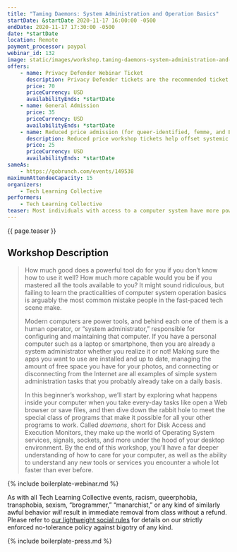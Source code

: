 ```yaml
---
title: "Taming Daemons: System Administration and Operation Basics"
startDate: &startDate 2020-11-17 16:00:00 -0500
endDate: 2020-11-17 17:30:00 -0500
date: *startDate
location: Remote
payment_processor: paypal
webinar_id: 132
image: static/images/workshop.taming-daemons-system-administration-and-operation-basics.rectangle.jpg
offers:
    - name: Privacy Defender Webinar Ticket
      description: Privacy Defender tickets are the recommended ticket type for those who can afford to help fund the digital security and online privacy advocacy communities with their financial resources, are attending the workshop with the support of their employers or other backers, or have other resources available to them. Purchasing tickets at this level makes it possible for us to offer reduced price tickets to those in need.
      price: 70
      priceCurrency: USD
      availabilityEnds: *startDate
    - name: General Admission
      price: 35
      priceCurrency: USD
      availabilityEnds: *startDate
    - name: Reduced price admission (for queer-identified, femme, and BIPOC people)
      description: Reduced price workshop tickets help offset systemic biases prevalent in society and in the technology sector especially.
      price: 25
      priceCurrency: USD
      availabilityEnds: *startDate
sameAs:
    - https://gobrunch.com/events/149538
maximumAttendeeCapacity: 15
organizers:
    - Tech Learning Collective
performers:
    - Tech Learning Collective
teaser: Most individuals with access to a computer system have more power today than ever before, but rarely do they make use of it or even know how much power they truly have. In this beginner&rsquo;s workshop, you&rsquo;ll begin learning how to &ldquo;speak with the machines.&rdquo; By learning to communicate more expressively with the digital devices that are increasingly responsible for mediating contemporary society, you&rsquo;ll gain the power to effectively and materially change your relationship not only with your laptop, but with global systems of law, finance, and even art, literature, and philosophy governing today&rsquo;s world.
---
```


{{ page.teaser }}

## Workshop Description

> How much good does a powerful tool do for you if you don&rsquo;t know how to use it well? How much more capable would you be if you mastered all the tools available to you? It might sound ridiculous, but failing to learn the practicalities of computer system operation basics is arguably the most common mistake people in the fast-paced tech scene make.
>
> Modern computers are power tools, and behind each one of them is a human operator, or &ldquo;system administrator,&rdquo; responsible for configuring and maintaining that computer. If you have a personal computer such as a laptop or smartphone, then you are already a system administrator whether you realize it or not! Making sure the apps you want to use are installed and up to date, managing the amount of free space you have for your photos, and connecting or disconnecting from the Internet are all examples of simple system administration tasks that you probably already take on a daily basis.
>
> In this beginner&rsquo;s workshop, we&rsquo;ll start by exploring what happens inside your computer when you take every-day tasks like open a Web browser or save files, and then dive down the rabbit hole to meet the special class of programs that make it possible for all your other programs to work. Called *daemons*, short for Disk Access and Execution Monitors, they make up the world of Operating System services, signals, sockets, and more under the hood of your desktop environment. By the end of this workshop, you&rsquo;ll have a far deeper understanding of how to care for your computer, as well as the ability to understand any new tools or services you encounter a whole lot faster than ever before.

{% include boilerplate-webinar.md %}

As with all Tech Learning Collective events, racism, queerphobia, transphobia, sexism, &ldquo;brogrammer,&rdquo; &ldquo;manarchist,&rdquo; or any kind of similarly awful behavior *will* result in immediate removal from class without a refund. Please refer to [our lightweight social rules](https://github.com/AnarchoTechNYC/meta/wiki/Social-rules) for details on our strictly enforced no-tolerance policy against bigotry of any kind.

{% include boilerplate-press.md %}
